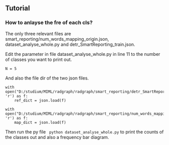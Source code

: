 ## Tutorial
### How to anlayse the fre of each cls?
The only three relevant files are smart_reporting/num_words_mapping_origin.json, dataset_analyse_whole.py and detr_SmartReporting_train.json.

Edit the parameter in file dataset_analyse_whole.py in line 11 to the number of classes you want to print out. 
```
N = 5
```
And also the file dir of the two json files.
```
with open("D:/studium/MIML/radgraph/radgraph/smart_reporting/detr_SmartReporting_train.json", 'r') as f:
    ref_dict = json.load(f)
```
```
with open("D:/studium/MIML/radgraph/radgraph/smart_reporting/num_words_mapping_original.json", 'r') as f:
    map_dict = json.load(f)
```

Then run the py file ``` python dataset_analyse_whole.py``` to print the counts of the classes out and also a frequency bar diagram.
